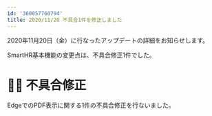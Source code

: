 ```yaml
---
id: '360057760794'
title: 2020/11/20 不具合1件を修正しました
---
```

2020年11月20日（金）に行なったアップデートの詳細をお知らせします。

SmartHR基本機能の変更点は、不具合修正1件でした。

# 👨‍⚕️ 不具合修正

EdgeでのPDF表示に関する1件の不具合修正を行ないました。
